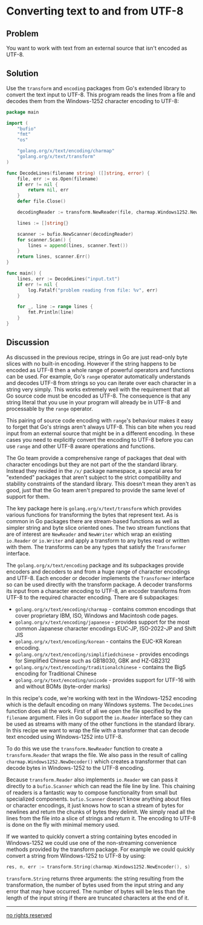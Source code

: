 # Converting text to and from UTF-8

## Problem

You want to work with text from an external source that isn't encoded as UTF-8.

## Solution

Use the `transform` and `encoding` packages from Go's extended library to convert the text input to UTF-8. This program reads the lines from a file and decodes them from the Windows-1252 character encoding to UTF-8:

```Go
package main

import (
    "bufio"
    "fmt"
    "os"

    "golang.org/x/text/encoding/charmap"
    "golang.org/x/text/transform"
)

func DecodeLines(filename string) ([]string, error) {
    file, err := os.Open(filename)
    if err != nil {
        return nil, err
    }
    defer file.Close()

    decodingReader := transform.NewReader(file, charmap.Windows1252.NewDecoder())

    lines := []string{}

    scanner := bufio.NewScanner(decodingReader)
    for scanner.Scan() {
        lines = append(lines, scanner.Text())
    }
    return lines, scanner.Err()
}

func main() {
    lines, err := DecodeLines("input.txt")
    if err != nil {
        log.Fatalf("problem reading from file: %v", err)
    }

    for _, line := range lines {
        fmt.Println(line)
    }
}
```


## Discussion

As discussed in the previous recipe, strings in Go are just read-only byte slices with no built-in encoding. However if the string happens to be encoded as UTF-8 then a whole range of powerful operators and functions can be used. For example, Go's `range` operator automatically understands and decodes UTF-8 from strings so you can iterate over each character in a string very simply. This works extremely well with the requirement that all Go source code must be encoded as UTF-8. The consequence is that any string literal that you use in your program will already be in UTF-8 and processable by the `range` operator.

This pairing of source code encoding with `range`'s behaviour makes it easy to forget that Go's strings aren't always UTF-8. This can bite when you read input from an external source that might be in a different encoding. In these cases you need to explicitly convert the encoding to UTF-8 before you can use `range` and other UTF-8 aware operations and functions.

The Go team provide a comprehensive range of packages that deal with character encodings but they are not part of the the standard library. Instead they resided in the `/x/` package namespace, a special area for "extended" packages that aren't subject to the strict compatibility and stability constraints of the standard library. This doesn't mean they aren't as good, just that the Go team aren't prepared to provide the same level of support for them.

The key package here is `golang.org/x/text/transform` which provides various functions for transforming the bytes that represent text. As is common in Go packages there are stream-based functions as well as simpler string and byte slice oriented ones. The two stream functions that are of interest are `NewReader` and `NewWriter` which wrap an existing `io.Reader` or `io.Writer` and apply a transform to any bytes read or written with them. The transforms can be any types that satisfy the `Transformer` interface.

The `golang.org/x/text/encoding` package and its subpackages provide encoders and decoders to and from a huge range of character encodings and UTF-8. Each encoder or decoder implements the `Transformer` interface so can be used directly with the transform package. A decoder transforms its input from a character encoding to UTF-8, an encoder transforms from UTF-8 to the required character encoding. There are 6 subpackages:

* `golang.org/x/text/encoding/charmap` - contains common encodings that cover proprietary IBM, ISO, Windows and Macintosh code pages.
* `golang.org/x/text/encoding/japanese` - provides support for the most common Japanese character encodings EUC-JP, ISO-2022-JP and Shift JIS
* `golang.org/x/text/encoding/korean` - contains the EUC-KR Korean encoding.
* `golang.org/x/text/encoding/simplifiedchinese` - provides encodings for Simplified Chinese such as GB18030, GBK and HZ-GB2312
* `golang.org/x/text/encoding/traditionalchinese` - contains the Big5 encoding for Traditional Chinese
* `golang.org/x/text/encoding/unicode` - provides support for UTF-16 with and without BOMs (byte-order marks)

In this recipe's code, we're working with text in the Windows-1252 encoding which is the default encoding on many Windows systems. The `DecodeLines` function does all the work. First of all we open the file specified by the `filename` argument. Files in Go support the `io.Reader` interface so they can be used as streams with many of the other functions in the standard library. In this recipe we want to wrap the file with a transformer that can decode text encoded using Windows-1252 into UTF-8.

To do this we use the `transform.NewReader` function to create a `transform.Reader` that wraps the file. We also pass in the result of calling `charmap.Windows1252.NewDecoder()` which creates a transformer that can decode bytes in Windows-1252 to the UTF-8 encoding.

Because `transform.Reader` also implements `io.Reader` we can pass it directly to a `bufio.Scanner` which can read the file line by line. This chaining of readers is a fantastic way to compose functionality from small but specialized components. `bufio.Scanner` doesn't know anything about files or character encodings, it just knows how to scan a stream of bytes for newlines and return the chunks of bytes they delimit. We simply read all the lines from the file into a slice of strings and return it. The encoding to UTF-8 is done on the fly with minimal memory used.

If we wanted to quickly convert a string containing bytes encoded in Windows-1252 we could use one of the non-streaming convenience methods provided by the transform package. For example we could quickly convert a string from Windows-1252 to UTF-8 by using:

```Go
res, n, err := transform.String(charmap.Windows1252.NewEncoder(), s)
```

`transform.String` returns three arguments: the string resulting from the transformation, the number of bytes used from the input string and any error that may have occurred. The number of bytes will be less than the length of the input string if there are truncated characters at the end of it.

----
[no rights reserved](http://creativecommons.org/publicdomain/zero/1.0/)





